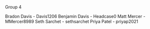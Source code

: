 Group 4

Bradon Davis - Davis1206
Benjamin Davis - Headcase0
Matt Mercer - MMercer8989
Seth Sarchet - sethsarchet
Priya Patel - priyap2021


